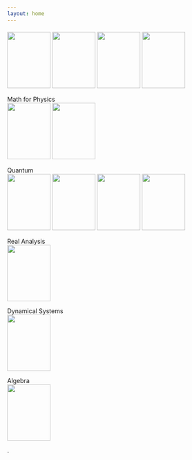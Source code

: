 ```yaml
---
layout: home
---
```


#### <span id=Math></span>
[<img src="https://images-na.ssl-images-amazon.com/images/S/compressed.photo.goodreads.com/books/1344751633i/967329.jpg" height=130 width=100>](https://cloudflare-ipfs.com/ipfs/bafykbzacedrenrixfa5c57r6he6kzw5vmad32pmsqcwc6c3izxmzcpzsm5fjc?filename=Garrity%20Math.pdf)
[<img src="https://images-na.ssl-images-amazon.com/images/S/compressed.photo.goodreads.com/books/1405939637i/1471873.jpg" height=130 width=100>](https://cloudflare-ipfs.com/ipfs/bafykbzacedntni6a5t6cx7djuxzlwnqgecnlxfmsilnexuiq3peyszcgpr6y2?filename=Princeton%20Math.pdf)
[<img src="https://images-na.ssl-images-amazon.com/images/S/compressed.photo.goodreads.com/books/1339192336i/292079.jpg" height=130 width=100>](https://cloudflare-ipfs.com/ipfs/bafykbzacediqi6w4w5ve6lgmfs4peujenjig2ifuijgwln3ofdrmsw4wxnfio?filename=Rudin%20Analysis.pdf)
[<img src="https://images-na.ssl-images-amazon.com/images/S/compressed.photo.goodreads.com/books/1416777796i/1768365.jpg" height=130 width=100/>](https://cloudflare-ipfs.com/ipfs/bafykbzacebimoj5fxfwpn4qd453h7kqwjcvebsgpvpblmoualp2ynpcshfg5e?filename=Spivak%20Calculus.pdf)

Math for Physics   
[<img src="https://images-na.ssl-images-amazon.com/images/S/compressed.photo.goodreads.com/books/1416777796i/1768365.jpg" height=130 width=100/>](https://cloudflare-ipfs.com/ipfs/bafykbzacebimoj5fxfwpn4qd453h7kqwjcvebsgpvpblmoualp2ynpcshfg5e?filename=Spivak%20Calculus.pdf)
[<img src="https://images-na.ssl-images-amazon.com/images/S/compressed.photo.goodreads.com/books/1394995706i/777145.jpg" height=130 width=100/>](https://cloudflare-ipfs.com/ipfs/bafykbzacebhxflddvz7ieiaesegigtfnnrjea37ny7b7jj7xz7icvxgz44hqw?filename=Riley%20MathMethods.pdf)

Quantum   
[<img src="https://images-na.ssl-images-amazon.com/images/S/compressed.photo.goodreads.com/books/1531832677i/37953277.jpg" height=130 width=100>](https://cloudflare-ipfs.com/ipfs/bafykbzacebxsnmgi4tshxvu7vtgi76jsgrxn4vetszrka23jux2xnm4zbctdu?filename=Griffiths%20Quantum.pdf)
[<img src="https://images-na.ssl-images-amazon.com/images/S/compressed.photo.goodreads.com/books/1416181819i/5299445.jpg" height=130 width=100>](https://cloudflare-ipfs.com/ipfs/bafykbzacebzqmupawkyxufi3m4lvn3oa2tthmzgnab6jvhu45wgi2yi66fbka?filename=Yanofsky%20Quantum%20Comp.pdf)
[<img src="https://images-na.ssl-images-amazon.com/images/S/compressed.photo.goodreads.com/books/1390170172i/18781405.jpg" height=130 width=100>](https://cloudflare-ipfs.com/ipfs/bafykbzacebyakf67srvcqxh2ne5ns3z5cjay4xcz3gclpgkk2mag3nj6yjakk?filename=Lancaster%20Quantum%20Gift.pdf)
[<img src="https://images-na.ssl-images-amazon.com/images/I/31T0cJ1+RmL._SX333_BO1,204,203,200_.jpg" height=130 width=100>](https://cloudflare-ipfs.com/ipfs/bafykbzacebjifr42qahwgrtmmvw5cjaqxh64v7s3ue6enxgcnvdhjywgpa4qq?filename=Takhtajan%20Quantum.pdf)

Real Analysis   
[<img src="https://images-na.ssl-images-amazon.com/images/S/compressed.photo.goodreads.com/books/1339192336i/292079.jpg" height=130 width=100>](https://cloudflare-ipfs.com/ipfs/bafykbzacediqi6w4w5ve6lgmfs4peujenjig2ifuijgwln3ofdrmsw4wxnfio?filename=Rudin%20Analysis.pdf)

Dynamical Systems   
[<img src="https://images-na.ssl-images-amazon.com/images/S/compressed.photo.goodreads.com/books/1409594620i/16763057.jpg" height=130 width=100>](https://cloudflare-ipfs.com/ipfs/bafykbzacecmzemisr3iwripnlprw3b6n2tsem54oixgi6zy3pvptadlvcen7m?filename=Jones%20Math%20Bio.pdf)

Algebra   
[<img src="https://images-na.ssl-images-amazon.com/images/I/41ZAZ8sS5lL._SX331_BO1,204,203,200_.jpg" height=130 width=100>](https://cloudflare-ipfs.com/ipfs/bafykbzacecpqn3ykta3eriyafodacucsqzulivqouzprhcr5od5ec7c6juts4?filename=Axler%20LinAlgebra.pdf)

.
